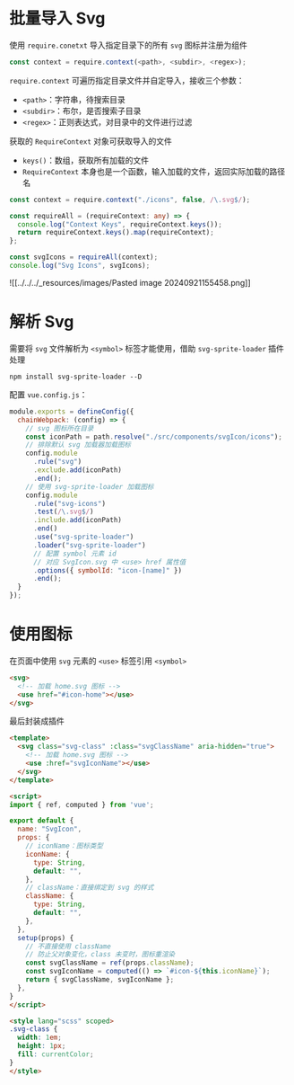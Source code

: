 # 批量导入 Svg

使用 `require.conetxt` 导入指定目录下的所有 `svg` 图标并注册为组件

```js
const context = require.context(<path>, <subdir>, <regex>);
```

`require.context` 可遍历指定目录文件并自定导入，接收三个参数：
- `<path>`：字符串，待搜索目录
- `<subdir>`：布尔，是否搜索子目录
- `<regex>`：正则表达式，对目录中的文件进行过滤

获取的 `RequireContext` 对象可获取导入的文件
- `keys()`：数组，获取所有加载的文件
- `RequireContext` 本身也是一个函数，输入加载的文件，返回实际加载的路径名

```ts
const context = require.context("./icons", false, /\.svg$/);

const requireAll = (requireContext: any) => {
  console.log("Context Keys", requireContext.keys());
  return requireContext.keys().map(requireContext);
};

const svgIcons = requireAll(context);
console.log("Svg Icons", svgIcons);
```

![[../../../_resources/images/Pasted image 20240921155458.png]]

# 解析 Svg

需要将 `svg` 文件解析为 `<symbol>` 标签才能使用，借助 `svg-sprite-loader` 插件处理

```shell
npm install svg-sprite-loader --D
```

配置 `vue.config.js`：

```js title:vue.config.js
module.exports = defineConfig({
  chainWebpack: (config) => {
    // svg 图标所在目录
    const iconPath = path.resolve("./src/components/svgIcon/icons");
    // 排除默认 svg 加载器加载图标
    config.module
      .rule("svg")
      .exclude.add(iconPath)
      .end();
    // 使用 svg-sprite-loader 加载图标
    config.module
      .rule("svg-icons")
      .test(/\.svg$/)
      .include.add(iconPath)
      .end()
      .use("svg-sprite-loader")
      .loader("svg-sprite-loader")
      // 配置 symbol 元素 id
      // 对应 SvgIcon.svg 中 <use> href 属性值
      .options({ symbolId: "icon-[name]" })
      .end();
  }
});
```

# 使用图标

在页面中使用 `svg` 元素的 `<use>` 标签引用 `<symbol>`

```html
<svg>
  <!-- 加载 home.svg 图标 -->
  <use href="#icon-home"></use>
</svg>
```

最后封装成插件

```html title:SvgIcon.vue fold
<template>
  <svg class="svg-class" :class="svgClassName" aria-hidden="true">
    <!-- 加载 home.svg 图标 -->
    <use :href="svgIconName"></use>
  </svg>
</template>

<script>
import { ref, computed } from 'vue';

export default {
  name: "SvgIcon",
  props: {
    // iconName：图标类型
    iconName: {
      type: String,
      default: "",
    },
    // className：直接绑定到 svg 的样式
    className: {
      type: String,
      default: "",
    },
  },
  setup(props) {
    // 不直接使用 className
    // 防止父对象变化，class 未变时，图标重渲染
    const svgClassName = ref(props.className);
    const svgIconName = computed(() => `#icon-${this.iconName}`);
    return { svgClassName, svgIconName };
  },
}
</script>

<style lang="scss" scoped>
.svg-class {
  width: 1em;
  height: 1px;
  fill: currentColor;
}
</style>

```
